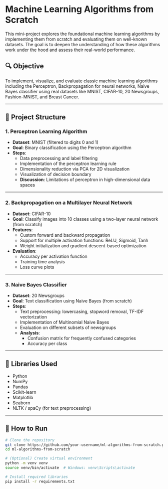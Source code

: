 # Machine Learning Algorithms from Scratch

This mini-project explores the foundational machine learning algorithms by implementing them from scratch and evaluating them on well-known datasets. The goal is to deepen the understanding of how these algorithms work under the hood and assess their real-world performance.

## 🔍 Objective

To implement, visualize, and evaluate classic machine learning algorithms including the Perceptron, Backpropagation for neural networks, Naive Bayes classifier using real datasets like MNIST, CIFAR-10, 20 Newsgroups, Fashion-MNIST, and Breast Cancer.

---

## 📂 Project Structure

### 1. Perceptron Learning Algorithm
- **Dataset**: MNIST (filtered to digits 0 and 1)
- **Goal**: Binary classification using the Perceptron algorithm
- **Steps**:
  - Data preprocessing and label filtering
  - Implementation of the perceptron learning rule
  - Dimensionality reduction via PCA for 2D visualization
  - Visualization of decision boundary
  - **Discussion**: Limitations of perceptron in high-dimensional data spaces

---

### 2. Backpropagation on a Multilayer Neural Network
- **Dataset**: CIFAR-10
- **Goal**: Classify images into 10 classes using a two-layer neural network (from scratch)
- **Features**:
  - Custom forward and backward propagation
  - Support for multiple activation functions: ReLU, Sigmoid, Tanh
  - Weight initialization and gradient descent-based optimization
- **Evaluation**:
  - Accuracy per activation function
  - Training time analysis
  - Loss curve plots

---

### 3. Naive Bayes Classifier
- **Dataset**: 20 Newsgroups
- **Goal**: Text classification using Naive Bayes (from scratch)
- **Steps**:
  - Text preprocessing: lowercasing, stopword removal, TF-IDF vectorization
  - Implementation of Multinomial Naive Bayes
  - Evaluation on different subsets of newsgroups
  - **Analysis**:
    - Confusion matrix for frequently confused categories
    - Accuracy per class

---

## 🧰 Libraries Used

- Python
- NumPy
- Pandas
- Scikit-learn
- Matplotlib
- Seaborn
- NLTK / spaCy (for text preprocessing)

---

## 🚀 How to Run

```bash
# Clone the repository
git clone https://github.com/your-username/ml-algorithms-from-scratch.git
cd ml-algorithms-from-scratch

# (Optional) Create virtual environment
python -m venv venv
source venv/bin/activate  # Windows: venv\Scripts\activate

# Install required libraries
pip install -r requirements.txt
